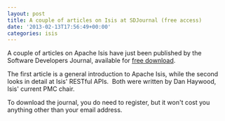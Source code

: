 ```yaml
---
layout: post
title: A couple of articles on Isis at SDJournal (free access)
date: '2013-02-13T17:56:49+00:00'
categories: isis
---
```

<p>A couple of articles on Apache Isis have just been published by the Software Developers Journal, available for <a href="http://sdjournal.org/software-developers-journal-open-012013-2/">free download</a>.</p>
  <p>The first article is a general introduction to Apache Isis, while the second looks in detail at Isis' RESTful APIs. &nbsp;Both were written by Dan Haywood, Isis' current PMC chair.</p>
  <p>To download the journal, you do need to register, but it won't cost you anything other than your email address.</p>
  <p><br /></p>
